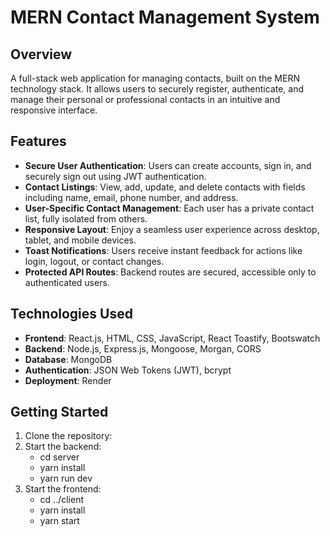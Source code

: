 # MERN Contact Management System

## Overview
A full-stack web application for managing contacts, built on the MERN technology stack. It allows users to securely register, authenticate, and manage their personal or professional contacts in an intuitive and responsive interface.

## Features
- **Secure User Authentication**: Users can create accounts, sign in, and securely sign out using JWT authentication.
- **Contact Listings**: View, add, update, and delete contacts with fields including name, email, phone number, and address.
- **User-Specific Contact Management**: Each user has a private contact list, fully isolated from others.
- **Responsive Layout**: Enjoy a seamless user experience across desktop, tablet, and mobile devices.
- **Toast Notifications**: Users receive instant feedback for actions like login, logout, or contact changes.
- **Protected API Routes**: Backend routes are secured, accessible only to authenticated users.

## Technologies Used
- **Frontend**: React.js, HTML, CSS, JavaScript, React Toastify, Bootswatch  
- **Backend**: Node.js, Express.js, Mongoose, Morgan, CORS  
- **Database**: MongoDB  
- **Authentication**: JSON Web Tokens (JWT), bcrypt  
- **Deployment**: Render

## Getting Started

1. Clone the repository:
3. Start the backend:
   - cd server
   - yarn install
   - yarn run dev
4. Start the frontend:
   - cd ../client
   - yarn install
   - yarn start
